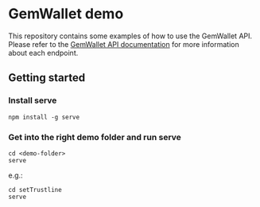 # GemWallet demo

This repository contains some examples of how to use the GemWallet API.  
Please refer to the [GemWallet API documentation](https://gemwallet.app) for more information about each endpoint.

## Getting started

### Install serve

```
npm install -g serve
```

### Get into the right demo folder and run serve

```
cd <demo-folder>
serve
```

e.g.:

```
cd setTrustline
serve
```
